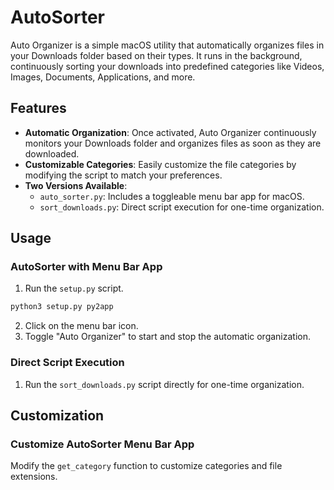 # AutoSorter

Auto Organizer is a simple macOS utility that automatically organizes files in your Downloads folder based on their types. It runs in the background, continuously sorting your downloads into predefined categories like Videos, Images, Documents, Applications, and more.

## Features

- **Automatic Organization**: Once activated, Auto Organizer continuously monitors your Downloads folder and organizes files as soon as they are downloaded.
- **Customizable Categories**: Easily customize the file categories by modifying the script to match your preferences.
- **Two Versions Available**:
  - `auto_sorter.py`: Includes a toggleable menu bar app for macOS.
  - `sort_downloads.py`: Direct script execution for one-time organization.

## Usage

### AutoSorter with Menu Bar App

1. Run the `setup.py` script.
```python
python3 setup.py py2app
```
2. Click on the menu bar icon.
3. Toggle "Auto Organizer" to start and stop the automatic organization.

### Direct Script Execution

1. Run the `sort_downloads.py` script directly for one-time organization.

## Customization

### Customize AutoSorter Menu Bar App

Modify the `get_category` function to customize categories and file extensions.
